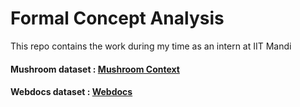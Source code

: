 # Formal Concept Analysis
This repo contains the work during my time as an intern at IIT Mandi

#### Mushroom dataset : [Mushroom Context](https://drive.google.com/file/d/1O5NCj9ynAN6ihC-tLgpfBgEjEo49kP_0/view?usp=sharing)

#### Webdocs dataset : [Webdocs](https://cloud.iitmandi.ac.in/d/1f1468bf135f4146918a/)
